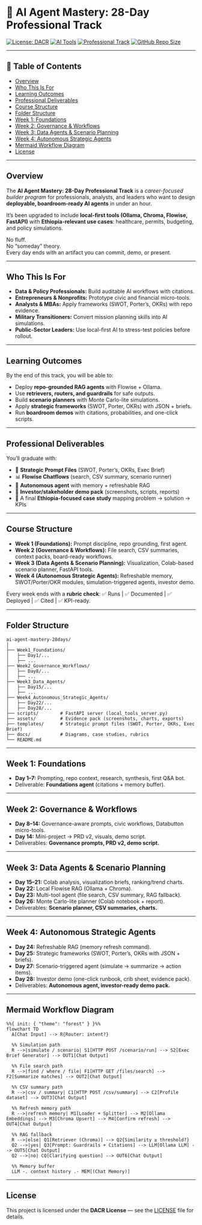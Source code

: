 # 🚀 AI Agent Mastery: 28-Day Professional Track

[![License: DACR](https://img.shields.io/badge/license-DACR-blue?style=for-the-badge)](LICENSE)
[![AI Tools](https://img.shields.io/badge/AI-Tools-green?style=for-the-badge&logo=openai)]()
[![Professional Track](https://img.shields.io/badge/Professional%20Track-Yes-orange?style=for-the-badge)]()
[![GitHub Repo Size](https://img.shields.io/github/repo-size/emcdo411/ai-agent-mastery-28days?style=for-the-badge&color=purple)]()

---

## 📑 Table of Contents

* [Overview](#overview)  
* [Who This Is For](#who-this-is-for)  
* [Learning Outcomes](#learning-outcomes)  
* [Professional Deliverables](#professional-deliverables)  
* [Course Structure](#course-structure)  
* [Folder Structure](#folder-structure)  
* [Week 1: Foundations](#week-1-foundations)  
* [Week 2: Governance & Workflows](#week-2-governance--workflows)  
* [Week 3: Data Agents & Scenario Planning](#week-3-data-agents--scenario-planning)  
* [Week 4: Autonomous Strategic Agents](#week-4-autonomous-strategic-agents)  
* [Mermaid Workflow Diagram](#mermaid-workflow-diagram)  
* [License](#license)

---

## Overview

The **AI Agent Mastery: 28-Day Professional Track** is a *career-focused builder program* for professionals, analysts, and leaders who want to design **deployable, boardroom-ready AI agents** in under an hour.  

It’s been upgraded to include **local-first tools (Ollama, Chroma, Flowise, FastAPI)** with **Ethiopia-relevant use cases**: healthcare, permits, budgeting, and policy simulations.

No fluff.  
No “someday” theory.  
Every day ends with an artifact you can commit, demo, or present.

---

## Who This Is For

* **Data & Policy Professionals:** Build auditable AI workflows with citations.  
* **Entrepreneurs & Nonprofits:** Prototype civic and financial micro-tools.  
* **Analysts & MBAs:** Apply frameworks (SWOT, Porter’s, OKRs) with repo evidence.  
* **Military Transitioners:** Convert mission planning skills into AI simulations.  
* **Public-Sector Leaders:** Use local-first AI to stress-test policies before rollout.  

---

## Learning Outcomes

By the end of this track, you will be able to:

* Deploy **repo-grounded RAG agents** with Flowise + Ollama.  
* Use **retrievers, routers, and guardrails** for safe outputs.  
* Build **scenario planners** with Monte Carlo-lite simulations.  
* Apply **strategic frameworks** (SWOT, Porter, OKRs) with JSON + briefs.  
* Run **boardroom demos** with citations, probabilities, and one-click scripts.  

---

## Professional Deliverables

You’ll graduate with:

* 📄 **Strategic Prompt Files** (SWOT, Porter’s, OKRs, Exec Brief)  
* 📊 **Flowise Chatflows** (search, CSV summary, scenario runner)  
* 🤖 **Autonomous agent** with memory + refreshable RAG  
* 🎥 **Investor/stakeholder demo pack** (screenshots, scripts, reports)  
* 📑 A final **Ethiopia-focused case study** mapping problem → solution → KPIs  

---

## Course Structure

* **Week 1 (Foundations):** Prompt discipline, repo grounding, first agent.  
* **Week 2 (Governance & Workflows):** File search, CSV summaries, context packs, board-ready workflows.  
* **Week 3 (Data Agents & Scenario Planning):** Visualization, Colab-based scenario planner, FastAPI tools.  
* **Week 4 (Autonomous Strategic Agents):** Refreshable memory, SWOT/Porter/OKR modules, simulation-triggered agents, investor demo.  

Every week ends with a **rubric check**: ✅ Runs | ✅ Documented | ✅ Deployed | ✅ Cited | ✅ KPI-ready.

---

## Folder Structure

```plaintext
ai-agent-mastery-28days/
│
├── Week1_Foundations/
│   ├── Day1/...
│   ├── ...
├── Week2_Governance_Workflows/
│   ├── Day8/...
│   ├── ...
├── Week3_Data_Agents/
│   ├── Day15/...
│   ├── ...
├── Week4_Autonomous_Strategic_Agents/
│   ├── Day22/...
│   ├── Day28/...
├── scripts/        # FastAPI server (local_tools_server.py)
├── assets/         # Evidence pack (screenshots, charts, exports)
├── templates/      # Strategic prompt files (SWOT, Porter, OKRs, Exec Brief)
├── docs/           # Diagrams, case studies, rubrics
└── README.md
````

---

## Week 1: Foundations

* **Day 1–7:** Prompting, repo context, research, synthesis, first Q\&A bot.
* Deliverable: **Foundations agent** (citations + memory buffer).

---

## Week 2: Governance & Workflows

* **Day 8–14:** Governance-aware prompts, civic workflows, Databutton micro-tools.
* **Day 14:** Mini-project → PRD v2, visuals, demo script.
* Deliverables: **Governance prompts, PRD v2, demo script.**

---

## Week 3: Data Agents & Scenario Planning

* **Day 15–21:** Colab analysis, visualization briefs, ranking/trend charts.
* **Day 22:** Local Flowise RAG (Ollama + Chroma).
* **Day 23:** Multi-tool agent (file search, CSV summary, RAG fallback).
* **Day 26:** Monte Carlo-lite planner (Colab notebook + report).
* Deliverables: **Scenario planner, CSV summaries, charts.**

---

## Week 4: Autonomous Strategic Agents

* **Day 24:** Refreshable RAG (memory refresh command).
* **Day 25:** Strategic frameworks (SWOT, Porter’s, OKRs with JSON + briefs).
* **Day 27:** Scenario-triggered agent (simulate → summarize → action items).
* **Day 28:** Investor demo (one-click runbook, crib sheet, evidence pack).
* Deliverables: **Autonomous agent, investor-ready demo pack.**

---

## Mermaid Workflow Diagram

```mermaid
%%{ init: { "theme": "forest" } }%%
flowchart TD
  A[Chat Input] --> R{Router: intent?}

  %% Simulation path
  R -->|simulate / scenario| S1[HTTP POST /scenario/run] --> S2[Exec Brief Generator] --> OUT1[Chat Output]

  %% File search path
  R -->|find / where / file| F1[HTTP GET /files/search] --> F2[Summarize matches] --> OUT2[Chat Output]

  %% CSV summary path
  R -->|csv / summary| C1[HTTP POST /csv/summary] --> C2[Profile dataset] --> OUT3[Chat Output]

  %% Refresh memory path
  R -->|refresh memory| M1[Loader + Splitter] --> M2[Ollama Embeddings] --> M3[Chroma Upsert] --> M4[Confirm refresh] --> OUT4[Chat Output]

  %% RAG fallback
  R -->|else| Q1[Retriever (Chroma)] --> Q2{Similarity ≥ threshold?}
  Q2 -->|yes| Q3[Prompt: Guardrails + Citations] --> LLM[Ollama LLM] --> OUT5[Chat Output]
  Q2 -->|no| CQ[Clarifying question] --> OUT6[Chat Output]

  %% Memory buffer
  LLM -. context history .- MEM[(Chat Memory)]
```

---

## License

This project is licensed under the **DACR License** — see the [LICENSE](LICENSE) file for details.

```





